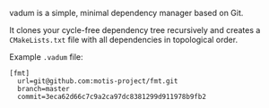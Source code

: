 vadum is a simple, minimal dependency manager based on Git.

It clones your cycle-free dependency tree recursively and creates a `CMakeLists.txt` file with all dependencies in
topological order.

Example `.vadum` file:

    [fmt]
      url=git@github.com:motis-project/fmt.git
      branch=master
      commit=3eca62d66c7c9a2ca97dc8381299d911978b9fb2
